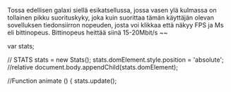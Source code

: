 Tossa edellisen galaxi siellä esikatsellussa, jossa vasen ylä kulmassa on tollainen pikku suorituskyky, joka kuin suorittaa tämän käyttäjän olevan sovelluksen
tiedonsiirron nopeuden, josta voi klikkaa että näkyy FPS ja Ms eli bittinopeus. Bittinopeus heittää siinä 15-20Mbit/s ~~ 

  <!--Stats -->
  <script src="https://stemkoski.github.io/Three.js/js/Stats.js"></script>
  
  var stats;
  
  // STATS 
  stats = new Stats();
  stats.domElement.style.position = 'absolute'; //relative
  document.body.appendChild(stats.domElement);

  //Function animate () {
  stats.update();
